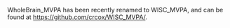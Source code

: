 WholeBrain_MVPA has been recently renamed to WISC_MVPA, and can be found at https://github.com/crcox/WISC_MVPA/.
